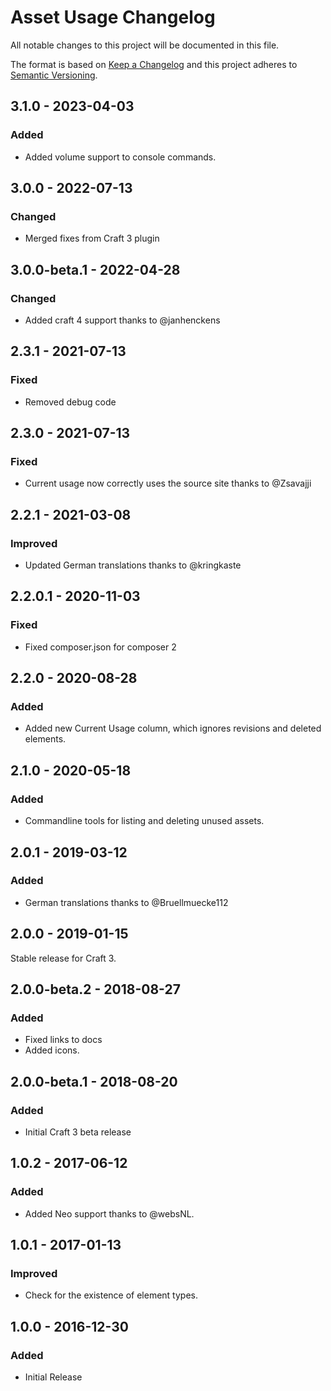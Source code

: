 # Asset Usage Changelog

All notable changes to this project will be documented in this file.

The format is based on [Keep a Changelog](http://keepachangelog.com/) and this project adheres to [Semantic Versioning](http://semver.org/).

## 3.1.0 - 2023-04-03
### Added
- Added volume support to console commands.

## 3.0.0 - 2022-07-13
### Changed
- Merged fixes from Craft 3 plugin

## 3.0.0-beta.1 - 2022-04-28
### Changed
- Added craft 4 support thanks to @janhenckens

## 2.3.1 - 2021-07-13
### Fixed
- Removed debug code

## 2.3.0 - 2021-07-13
### Fixed
- Current usage now correctly uses the source site thanks to @Zsavajji

## 2.2.1 - 2021-03-08
### Improved
- Updated German translations thanks to @kringkaste

## 2.2.0.1 - 2020-11-03
### Fixed
- Fixed composer.json for composer 2

## 2.2.0 - 2020-08-28
### Added
- Added new Current Usage column, which ignores revisions and deleted elements.

## 2.1.0 - 2020-05-18
### Added
- Commandline tools for listing and deleting unused assets.

## 2.0.1 - 2019-03-12
### Added
- German translations thanks to @Bruellmuecke112

## 2.0.0 - 2019-01-15

Stable release for Craft 3.

## 2.0.0-beta.2 - 2018-08-27
### Added
- Fixed links to docs
- Added icons.

## 2.0.0-beta.1 - 2018-08-20
### Added
- Initial Craft 3 beta release

## 1.0.2 - 2017-06-12
### Added
- Added Neo support thanks to @websNL.

## 1.0.1 - 2017-01-13
### Improved
- Check for the existence of element types.

## 1.0.0 - 2016-12-30
### Added
- Initial Release
